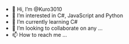 - 👋 Hi, I’m @Kuro3010
- 👀 I’m interested in C#, JavaScript and Python
- 🌱 I’m currently learning C#
- 💞️ I’m looking to collaborate on any ...
- 📫 How to reach me ...

<!---
Kuro3010/Kuro3010 is a ✨ special ✨ repository because its `README.md` (this file) appears on your GitHub profile.
You can click the Preview link to take a look at your changes.
--->
